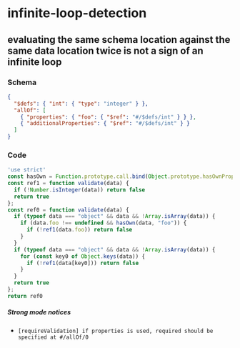 # infinite-loop-detection

## evaluating the same schema location against the same data location twice is not a sign of an infinite loop

### Schema

```json
{
  "$defs": { "int": { "type": "integer" } },
  "allOf": [
    { "properties": { "foo": { "$ref": "#/$defs/int" } } },
    { "additionalProperties": { "$ref": "#/$defs/int" } }
  ]
}
```

### Code

```js
'use strict'
const hasOwn = Function.prototype.call.bind(Object.prototype.hasOwnProperty);
const ref1 = function validate(data) {
  if (!Number.isInteger(data)) return false
  return true
};
const ref0 = function validate(data) {
  if (typeof data === "object" && data && !Array.isArray(data)) {
    if (data.foo !== undefined && hasOwn(data, "foo")) {
      if (!ref1(data.foo)) return false
    }
  }
  if (typeof data === "object" && data && !Array.isArray(data)) {
    for (const key0 of Object.keys(data)) {
      if (!ref1(data[key0])) return false
    }
  }
  return true
};
return ref0
```

##### Strong mode notices

 * `[requireValidation] if properties is used, required should be specified at #/allOf/0`

